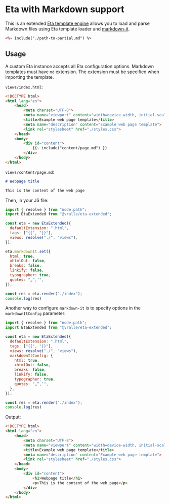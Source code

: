 # Eta with Markdown support

This is an extended [Eta template engine](https://eta.js.org/) allows you to load
and parse Markdown files using Eta template loader and [markdown-it](https://github.com/markdown-it/markdown-it).

```html
<%~ include("./path-to-partial.md") %>
```

## Usage

A custom Eta instance accepts all Eta configuration options. Markdown templates
must have `md` extension. The extension must be specified when importing the
template.

`views/index.html`:

```html
<!DOCTYPE html>
<html lang="en">
    <head>
        <meta charset="UTF-8">
        <meta name="viewport" content="width=device-width, initial-scale=1.0">
        <title>Example web page template</title>
        <meta name="description" content="Example web page template">
        <link rel="stylesheet" href="./styles.css">
    </head>
    <body>
        <div id="content">
            {{~ include("content/page.md") }}
        </div>
    </body>
</html>
```

`views/content/page.md`:

```md
# Webpage title

This is the content of the web page
```

Then, in your JS file:

```js
import { resolve } from "node:path";
import EtaExtended from "@vralle/eta-extended";

const eta = new EtaExtended({
  defaultExtension: ".html",
  tags: ["{{", "}}"],
  views: resolve("./", "views"),
});

eta.markdownIt.set({
  html: true,
  xhtmlOut: false,
  breaks: false,
  linkify: false,
  typographer: true,
  quotes: "„“‚‘",
});

const res = eta.render("./index");
console.log(res)
```

Another way to configure `markdown-it` is to specify options in the `markdownItConfig` parameter:

```js
import { resolve } from "node:path";
import EtaExtended from "@vralle/eta-extended";

const eta = new EtaExtended({
  defaultExtension: ".html",
  tags: ["{{", "}}"],
  views: resolve("./", "views"),
  markdownItConfig: {
    html: true,
    xhtmlOut: false,
    breaks: false,
    linkify: false,
    typographer: true,
    quotes: "„“‚‘",
  },
});

const res = eta.render("./index");
console.log(res)
```

Output:

```html
<!DOCTYPE html>
<html lang="en">
    <head>
        <meta charset="UTF-8">
        <meta name="viewport" content="width=device-width, initial-scale=1.0">
        <title>Example web page template</title>
        <meta name="description" content="Example web page template">
        <link rel="stylesheet" href="./styles.css">
    </head>
    <body>
        <div id="content">
            <h1>Webpage title</h1>
            <p>This is the content of the web page</p>
        </div>
    </body>
</html>
```
